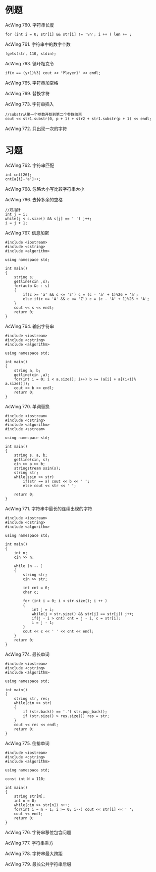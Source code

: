 # 例题
AcWing 760. 字符串长度
```
for (int i = 0; str[i] && str[i] != '\n'; i ++ ) len ++ ;
```
AcWing 761. 字符串中的数字个数
```
fgets(str, 110, stdin);
```
AcWing 763. 循环相克令
```
if(x == (y+1)%3) cout << "Player1" << endl;
```
AcWing 765. 字符串加空格

AcWing 769. 替换字符

AcWing 773. 字符串插入
```
//substr从第一个参数开始到第二个参数结束
cout << str1.substr(0, p + 1) + str2 + str1.substr(p + 1) << endl;
```

AcWing 772. 只出现一次的字符


# 习题
AcWing 762. 字符串匹配
```
int cnt[26];
cnt[a[i]-'a']++;
```

AcWing 768. 忽略大小写比较字符串大小

AcWing 766. 去掉多余的空格
```
//双指针
int j = i;
while(j < s.size() && s[j] == ' ') j++;
i = j + 1;
```

AcWing 767. 信息加密
```
#include <iostream>
#include <cstring>
#include <algorithm>

using namespace std;

int main()
{
    string s;
    getline(cin ,s);
    for(auto &c : s)
    {
        if(c >= 'a' && c <= 'z') c = (c - 'a' + 1)%26 + 'a';
        else if(c >= 'A' && c <= 'Z') c = (c - 'A' + 1)%26 + 'A';
    }
    cout << s << endl;
    return 0;
}
```

AcWing 764. 输出字符串
```
#include <iostream>
#include <cstring>
#include <algorithm>

using namespace std;

int main()
{
    string a, b;
    getline(cin ,a);
    for(int i = 0; i < a.size(); i++) b += (a[i] + a[(i+1)% a.size()]);
    cout << b << endl;
    return 0;
}
```

AcWing 770. 单词替换
```
#include <iostream>
#include <cstring>
#include <algorithm>
#include <sstream>

using namespace std;

int main()
{
    string s, a, b;
    getline(cin, s);
    cin >> a >> b;
    stringstream ssin(s);
    string str;
    while(ssin >> str)
        if(str == a) cout << b << ' ';
        else cout << str << ' ';
    
    return 0;
}
```

AcWing 771. 字符串中最长的连续出现的字符
```
#include <iostream>
#include <cstring>
#include <algorithm>

using namespace std;

int main()
{
    int n;
    cin >> n;
    
    while (n -- )
    {
        string str;
        cin >> str;
        
        int cnt = 0;
        char c;
        
        for (int i = 0; i < str.size(); i ++ )
        {
            int j = i;
            while(j < str.size() && str[j] == str[i]) j++;
            if(j - i > cnt) cnt = j - i, c = str[i];
            i = j - 1;
        }
        cout << c << ' ' << cnt << endl;
    }
    return 0;
}
```

AcWing 774. 最长单词
```
#include <iostream>
#include <cstring>
#include <algorithm>

using namespace std;

int main()
{
    string str, res;
    while(cin >> str)
    {
        if (str.back() == '.') str.pop_back();
        if (str.size() > res.size()) res = str;
    }
    cout << res << endl;
    return 0;
}
```

AcWing 775. 倒排单词
```
#include <iostream>
#include <cstring>
#include <algorithm>

using namespace std;

const int N = 110;

int main()
{
    string str[N];
    int n = 0;
    while(cin >> str[n]) n++;
    for(int i = n - 1; i >= 0; i--) cout << str[i] << ' ';
    cout << endl;
    return 0;
}
```

AcWing 776. 字符串移位包含问题

AcWing 777. 字符串乘方

AcWing 778. 字符串最大跨距

AcWing 779. 最长公共字符串后缀
